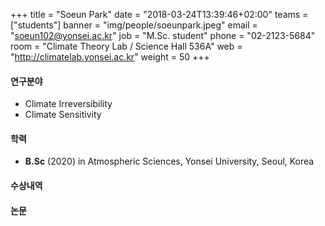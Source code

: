 +++
title = "Soeun Park"
date = "2018-03-24T13:39:46+02:00"
teams = ["students"]
banner = "img/people/soeunpark.jpeg"
email = "soeun102@yonsei.ac.kr"
job = "M.Sc. student"
phone = "02-2123-5684"
room = "Climate Theory Lab / Science Hall 536A"
web = "http://climatelab.yonsei.ac.kr"
weight = 50
+++

#### 연구분야
+ Climate Irreversibility
+ Climate Sensitivity

#### 학력
 + **B.Sc** (2020) in Atmospheric Sciences, Yonsei University, Seoul, Korea

#### 수상내역

#### 논문
